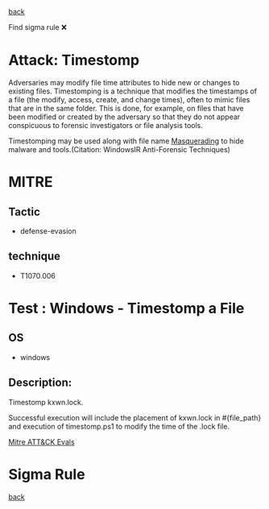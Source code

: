 
[back](../index.md)

Find sigma rule :x: 

# Attack: Timestomp 

Adversaries may modify file time attributes to hide new or changes to existing files. Timestomping is a technique that modifies the timestamps of a file (the modify, access, create, and change times), often to mimic files that are in the same folder. This is done, for example, on files that have been modified or created by the adversary so that they do not appear conspicuous to forensic investigators or file analysis tools.

Timestomping may be used along with file name [Masquerading](https://attack.mitre.org/techniques/T1036) to hide malware and tools.(Citation: WindowsIR Anti-Forensic Techniques)

# MITRE
## Tactic
  - defense-evasion


## technique
  - T1070.006


# Test : Windows - Timestomp a File
## OS
  - windows


## Description:
Timestomp kxwn.lock.

Successful execution will include the placement of kxwn.lock in #{file_path} and execution of timestomp.ps1 to modify the time of the .lock file. 

[Mitre ATT&CK Evals](https://github.com/mitre-attack/attack-arsenal/blob/master/adversary_emulation/APT29/CALDERA_DIY/evals/data/abilities/defensive-evasion/4a2ad84e-a93a-4b2e-b1f0-c354d6a41278.yml)


# Sigma Rule


[back](../index.md)
